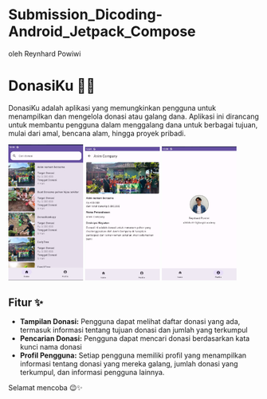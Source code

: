 # Submission_Dicoding-Android_Jetpack_Compose
oleh Reynhard Powiwi

# DonasiKu 🤲💙

DonasiKu adalah aplikasi yang memungkinkan pengguna untuk menampilkan dan mengelola donasi atau galang dana. Aplikasi ini dirancang untuk membantu pengguna dalam menggalang dana untuk berbagai tujuan, mulai dari amal, bencana alam, hingga proyek pribadi.

<img src="gambar/home.jpg" alt="Home" width="150"> <img src="gambar/detail.jpg" alt="Detail" width="150"> <img src="gambar/profile.jpg" alt="Profile" width="150"> 

## Fitur ✨

- **Tampilan Donasi:** Pengguna dapat melihat daftar donasi yang ada, termasuk informasi tentang tujuan donasi dan jumlah yang terkumpul
- **Pencarian Donasi:** Pengguna dapat mencari donasi berdasarkan kata kunci nama donasi
- **Profil Pengguna:** Setiap pengguna memiliki profil yang menampilkan informasi tentang donasi yang mereka galang, jumlah donasi yang terkumpul, dan informasi pengguna lainnya.


Selamat mencoba 😉✨
